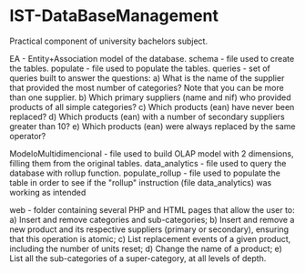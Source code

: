 # IST-DataBaseManagement
Practical component of university bachelors subject. 

EA - Entity+Association model of the database.
schema - file used to create the tables.
populate - file used to populate the tables.
queries - set of queries built to answer the questions:
a) What is the name of the supplier that provided the most number of categories? Note that you can
be more than one supplier.
b) Which primary suppliers (name and nif) who provided products of all
simple categories?
c) Which products (ean) have never been replaced?
d) Which products (ean) with a number of secondary suppliers greater than 10?
e) Which products (ean) were always replaced by the same operator?

ModeloMultidimencional - file used to build OLAP model with 2 dimensions, filling them from the original tables. 
data_analytics - file used to query the database with rollup function. 
populate_rollup - file used to populate the table in order to see if the "rollup" instruction (file data_analytics) was working as intended

web - folder containing several PHP and HTML pages that allow the user to:
a) Insert and remove categories and sub-categories;
b) Insert and remove a new product and its respective suppliers (primary or secondary), ensuring that this operation is atomic;
c) List replacement events of a given product, including the number of units reset;
d) Change the name of a product;
e) List all the sub-categories of a super-category, at all levels of depth.
